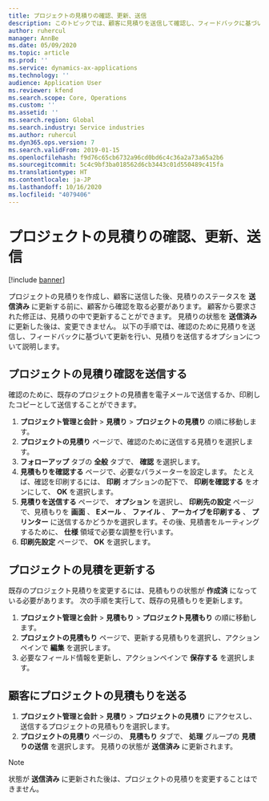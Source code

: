 ```yaml
---
title: プロジェクトの見積りの確認、更新、送信
description: このトピックでは、顧客に見積りを送信して確認し、フィードバックに基づいて修正し、見積りを再送信する処理について説明します。
author: ruhercul
manager: AnnBe
ms.date: 05/09/2020
ms.topic: article
ms.prod: ''
ms.service: dynamics-ax-applications
ms.technology: ''
audience: Application User
ms.reviewer: kfend
ms.search.scope: Core, Operations
ms.custom: ''
ms.assetid: ''
ms.search.region: Global
ms.search.industry: Service industries
ms.author: ruhercul
ms.dyn365.ops.version: 7
ms.search.validFrom: 2019-01-15
ms.openlocfilehash: f9d76c65cb6732a96cd0bd6c4c36a2a73a65a2b6
ms.sourcegitcommit: 5c4c9bf3ba018562d6cb3443c01d550489c415fa
ms.translationtype: HT
ms.contentlocale: ja-JP
ms.lasthandoff: 10/16/2020
ms.locfileid: "4079406"
---
```

# <a name="confirm-update-and-send-a-project-quotation"></a>プロジェクトの見積りの確認、更新、送信

[!include [banner](../includes/banner.md)]

プロジェクトの見積りを作成し、顧客に送信した後、見積りのステータスを **送信済み** に更新する前に、顧客から確認を取る必要があります。 顧客から要求された修正は、見積りの中で更新することができます。 見積りの状態を **送信済み** に更新した後は、変更できません。 以下の手順では、確認のために見積りを送信し、フィードバックに基づいて更新を行い、見積りを送信するオプションについて説明します。

## <a name="send-a-project-quotation-confirmation"></a>プロジェクトの見積り確認を送信する  

確認のために、既存のプロジェクトの見積書を電子メールで送信するか、印刷したコピーとして送信することができます。 

1. **プロジェクト管理と会計** > **見積り** > **プロジェクトの見積り** の順に移動します。 
2. **プロジェクトの見積り** ページで、確認のために送信する見積りを選択します。 
3. **フォローアップ** タブの **全般** タブで、 **確認** を選択します。 
4. **見積もりを確認する** ページで、必要なパラメーターを設定します。 たとえば、確認を印刷するには、 **印刷** オプションの配下で、 **印刷を確認する** をオンにして、 **OK** を選択します。
5. **見積りを送信する** ページで、 **オプション** を選択し、 **印刷先の設定** ページで、見積もりを **画面** 、 **Eメール** 、 **ファイル** 、 **アーカイブを印刷する** 、 **プリンター** に送信するかどうかを選択します。その後、見積書をルーティングするために、 **仕様** 領域で必要な調整を行います。
6. **印刷先設定** ページで、 **OK** を選択します。  

## <a name="update-a-project-quotation"></a>プロジェクトの見積を更新する

既存のプロジェクト見積りを変更するには、見積もりの状態が **作成済** になっている必要があります。 次の手順を実行して、既存の見積もりを更新します。 

1. **プロジェクト管理と会計** > **見積もり** > **プロジェクト見積もり** の順に移動します。
2. **プロジェクトの見積もり** ページで、更新する見積もりを選択し、アクションペインで **編集** を選択します。
3. 必要なフィールド情報を更新し、アクションペインで **保存する** を選択します。  

## <a name="send-a-project-quotation-to-a-customer"></a>顧客にプロジェクトの見積もりを送る 

1. **プロジェクト管理と会計** > **見積り** > **プロジェクトの見積り** にアクセスし、送信するプロジェクトの見積もりを選択します。
2. **プロジェクトの見積り** ページの、 **見積もり** タブで、 **処理** グループの **見積りの送信** を選択します。 見積りの状態が **送信済み** に更新されます。

> [!NOTE]
> 状態が **送信済み** に更新された後は、プロジェクトの見積りを変更することはできません。
